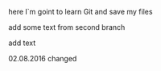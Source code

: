 here I`m goint to learn Git and save my files

add some text from second branch

add text


02.08.2016 changed